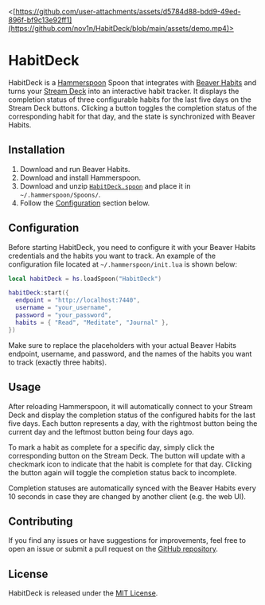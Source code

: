 <[https://github.com/user-attachments/assets/d5784d88-bdd9-49ed-896f-bf9c13e92ff1](https://github.com/nov1n/HabitDeck/blob/main/assets/demo.mp4)>

# HabitDeck

HabitDeck is a [Hammerspoon](https://www.hammerspoon.org/) Spoon that integrates with [Beaver Habits](https://github.com/daya0576/beaverhabits) and turns your [Stream Deck](https://www.elgato.com/ww/en/p/stream-deck-mk2-black) into an interactive habit tracker. It displays the completion status of three configurable habits for the last five days on the Stream Deck buttons. Clicking a button toggles the completion status of the corresponding habit for that day, and the state is synchronized with Beaver Habits.

## Installation

1. Download and run Beaver Habits.
2. Download and install Hammerspoon.
3. Download and unzip [`HabitDeck.spoon`](https://github.com/nov1n/HabitDeck/raw/refs/heads/main/Spoons/HabitDeck.spoon.zip) and place it in `~/.hammerspoon/Spoons/`.
4. Follow the [Configuration](#configuration) section below.

## Configuration

Before starting HabitDeck, you need to configure it with your Beaver Habits credentials and the habits you want to track. An example of the configuration file located at `~/.hammerspoon/init.lua` is shown below:

```lua
local habitDeck = hs.loadSpoon("HabitDeck")

habitDeck:start({
  endpoint = "http://localhost:7440",
  username = "your_username",
  password = "your_password",
  habits = { "Read", "Meditate", "Journal" },
})
```

Make sure to replace the placeholders with your actual Beaver Habits endpoint, username, and password, and the names of the habits you want to track (exactly three habits).

## Usage

After reloading Hammerspoon, it will automatically connect to your Stream Deck and display the completion status of the configured habits for the last five days. Each button represents a day, with the rightmost button being the current day and the leftmost button being four days ago.

To mark a habit as complete for a specific day, simply click the corresponding button on the Stream Deck. The button will update with a checkmark icon to indicate that the habit is complete for that day. Clicking the button again will toggle the completion status back to incomplete.

Completion statuses are automatically synced with the Beaver Habits every 10 seconds in case they are changed by another client (e.g. the web UI).

## Contributing

If you find any issues or have suggestions for improvements, feel free to open an issue or submit a pull request on the [GitHub repository](https://github.com/nov1n/HabitDeck/issues).

## License

HabitDeck is released under the [MIT License](https://opensource.org/licenses/MIT).
